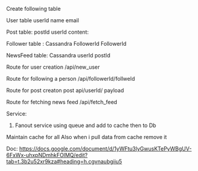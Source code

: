 Create following table

User table
    userId
    name
    email

Post table:
    postId
    userId
    content:

Follower table : Cassandra
    FollowerId
    FollowerId

NewsFeed table: Cassandra
    userId
    postId


Route for user creation
/api/new_user

Route for following a person
/api/followerId/follweId

Route for post creaton
post api/userId/
    payload

Route for fetching news feed
/api/fetch_feed

Service:
1. Fanout service using queue and add to cache then to Db

Maintain cache for all 
Also when i pull data from cache remove it 


    
  Doc: https://docs.google.com/document/d/1yWFtu3lyGwusKTePyWBgUV-6FxWx-uhxpNDmhkFOlMQ/edit?tab=t.3b2u52xr9kza#heading=h.cgvnaubgiiu5